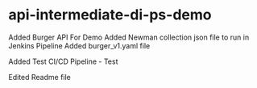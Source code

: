 # api-intermediate-di-ps-demo
Added Burger API For Demo
Added Newman collection json file to run in Jenkins Pipeline
Added burger_v1.yaml file

Added Test CI/CD Pipeline - Test

Edited Readme file

